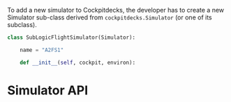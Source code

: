 To add a new simulator to Cockpitdecks, the developer has to create a new Simulator sub-class derived from `cockpitdecks.Simulator` (or one of its subclass).

```python hl_lines="3-4"
class SubLogicFlightSimulator(Simulator):

    name = "A2FS1"

    def __init__(self, cockpit, environ):

```

# Simulator API
